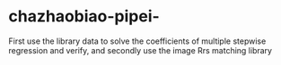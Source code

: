 # chazhaobiao-pipei-
First use the library data to solve the coefficients of multiple stepwise regression and verify, and secondly use the image Rrs matching library
